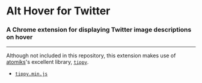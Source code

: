 # Alt Hover for Twitter

### A Chrome extension for displaying Twitter image descriptions on hover

***

Although not included in this repository, this extension makes use of [atomiks]()'s excellent library, [`tippy`](https://atomiks.github.io/tippyjs/).

* [`tippy.min.js`](https://unpkg.com/tippy.js@2.5.2/dist/tippy.all.min.js)
